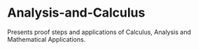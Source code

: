 # Analysis-and-Calculus
Presents proof steps and applications of Calculus, Analysis and Mathematical Applications.
